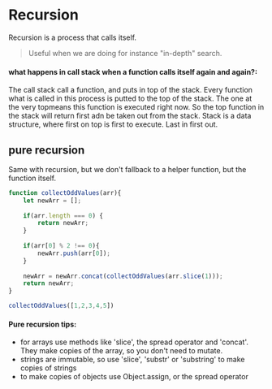 # Recursion
Recursion is a process that calls itself.

> Useful when we are doing for instance "in-depth" search.

#### what happens in call stack when a function calls itself again and again?:

The call stack call a function, and puts in top of the stack. Every function
what is called in this process is putted to the top of the stack. The one at the very topmeans this function is executed right now.
So the top function in the stack will return first adn be taken out from the stack.
Stack is a data structure, where first on top is first to execute. Last in first out.

## pure recursion
Same with recursion, but we don't fallback to a helper function, but the function itself.
``` javascript
function collectOddValues(arr){
    let newArr = [];
    
    if(arr.length === 0) {
        return newArr;
    }
        
    if(arr[0] % 2 !== 0){
        newArr.push(arr[0]);
    }
        
    newArr = newArr.concat(collectOddValues(arr.slice(1)));
    return newArr;
}
```
``` javascript
collectOddValues([1,2,3,4,5])
```                                   
                                                                
                                                
#### Pure recursion tips:

 - for arrays use methods like 'slice', the spread operator and 'concat'. They make copies of the array, so you don't need to mutate.
 - strings are immutable, so use 'slice', 'substr' or 'substring' to make copies of strings
 - to make copies of objects use Object.assign, or the spread operator